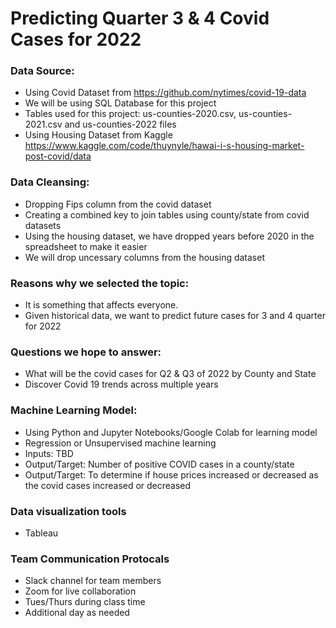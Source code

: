 # Predicting Quarter 3 & 4 Covid Cases for 2022

### Data Source:
- Using Covid Dataset from https://github.com/nytimes/covid-19-data
- We will be using SQL Database for this project
- Tables used for this project: us-counties-2020.csv, us-counties-2021.csv and us-counties-2022 files
- Using Housing Dataset from Kaggle https://www.kaggle.com/code/thuynyle/hawai-i-s-housing-market-post-covid/data

### Data Cleansing:

- Dropping Fips column from the covid dataset
- Creating a combined key to join tables using county/state from covid datasets
- Using the housing dataset, we have dropped years before 2020 in the spreadsheet to make it easier
- We will drop uncessary columns from the housing dataset

### Reasons why we selected the topic:
 -  It is something that affects everyone.
 -  Given historical data, we want to predict future cases for 3 and 4 quarter for 2022
 
### Questions we hope to answer:
- What will be the covid cases for Q2 & Q3 of 2022 by County and State
- Discover Covid 19 trends across multiple years

### Machine Learning Model:
- Using Python and Jupyter Notebooks/Google Colab for learning model
- Regression or Unsupervised machine learning
- Inputs: TBD
- Output/Target: Number of positive COVID cases in a county/state
- Output/Target: To determine if house prices increased or decreased as the covid cases increased or decreased

### Data visualization tools
- Tableau

### Team Communication Protocals
- Slack channel for team members
- Zoom for live collaboration
- Tues/Thurs during class time
- Additional day as needed

